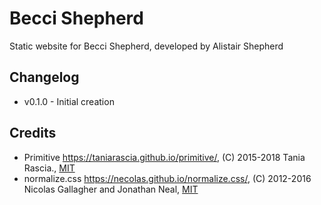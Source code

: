 # Becci Shepherd

Static website for Becci Shepherd, developed by Alistair Shepherd

## Changelog

- v0.1.0  - Initial creation

## Credits

* Primitive https://taniarascia.github.io/primitive/, (C) 2015-2018 Tania Rascia., [MIT](https://opensource.org/licenses/MIT)
* normalize.css https://necolas.github.io/normalize.css/, (C) 2012-2016 Nicolas Gallagher and Jonathan Neal, [MIT](https://opensource.org/licenses/MIT)

